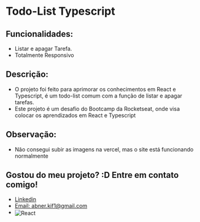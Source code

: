 # Todo-List Typescript  

## Funcionalidades:
- Listar e apagar Tarefa.
- Totalmente Responsivo

## Descrição:
- O projeto foi feito para aprimorar os conhecimentos em React e Typescript, é um todo-list comum com a função de listar e apagar tarefas.
- Este projeto é um desafio do Bootcamp da Rocketseat, onde visa colocar os aprendizados em React e Typescript

## Observação:
- Não consegui subir as imagens na vercel, mas o site está funcionando normalmente

## Gostou do meu projeto? :D Entre em contato comigo! 
- [Linkedin](https://www.linkedin.com/in/abner-santos-b195b8228/) <br/>
- [Email: abner.kif1@gmail.com](mailto:abner.kif1@gmail.com)
- <img align="center" alt="React" src="https://img.shields.io/badge/React-20232A?style=for-the-badge&logo=react&logoColor=61DAFB%22">
